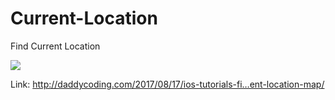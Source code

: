 # Current-Location

Find Current Location

![](https://github.com/zhiyao92/Current-Location/blob/master/Aug-16-2017%2016-34-35.gif)


Link: http://daddycoding.com/2017/08/17/ios-tutorials-fi…ent-location-map/

